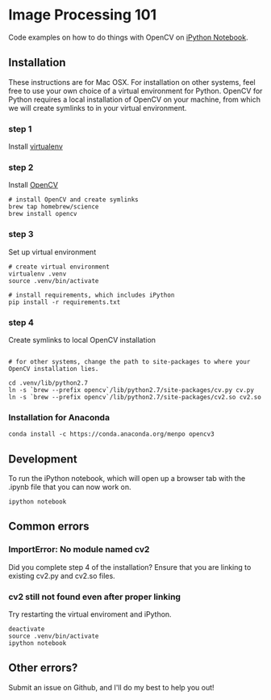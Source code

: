 # Image Processing 101

Code examples on how to do things with OpenCV on [iPython Notebook](http://ipython.org/notebook.html).

## Installation

These instructions are for Mac OSX. For installation on other systems, feel free to use your own choice of a virtual environment for Python. OpenCV for Python requires a local installation of OpenCV on your machine, from which we will create symlinks to in your virtual environment.

### step 1
Install [virtualenv](https://virtualenv.readthedocs.org/en/latest/)

### step 2
Install [OpenCV](http://opencv.org/)


```
# install OpenCV and create symlinks
brew tap homebrew/science
brew install opencv
```
### step 3
Set up virtual environment

```
# create virtual environment
virtualenv .venv
source .venv/bin/activate

# install requirements, which includes iPython 
pip install -r requirements.txt
```

### step 4
Create symlinks to local OpenCV installation

```

# for other systems, change the path to site-packages to where your OpenCV installation lies. 

cd .venv/lib/python2.7
ln -s `brew --prefix opencv`/lib/python2.7/site-packages/cv.py cv.py
ln -s `brew --prefix opencv`/lib/python2.7/site-packages/cv2.so cv2.so

```

### Installation for Anaconda

```
conda install -c https://conda.anaconda.org/menpo opencv3
```

## Development

To run the iPython notebook, which will open up a browser tab with the .ipynb file that you can now work on.

```
ipython notebook
```

## Common errors

### ImportError: No module named cv2
Did you complete step 4 of the installation? Ensure that you are linking to existing cv2.py and cv2.so files. 

### cv2 still not found even after proper linking
Try restarting the virtual enviroment and iPython.

```
deactivate
source .venv/bin/activate
ipython notebook
```

## Other errors?
Submit an issue on Github, and I'll do my best to help you out!

